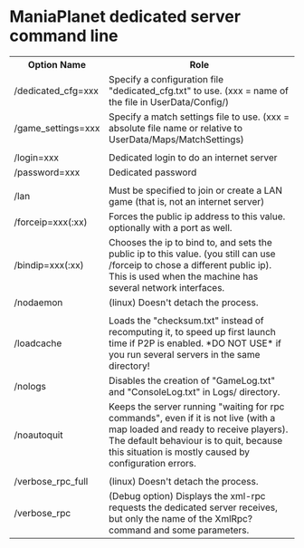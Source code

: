 ManiaPlanet dedicated server command line
=========================================

<table>
  <tr>
    <th>Option Name</th><th>Role</th>
  </tr>
  <tr>
    <td>/dedicated_cfg=xxx</td><td>Specify a configuration file "dedicated_cfg.txt" to use. (xxx = name of the file in UserData/Config/)</td>
  </tr>
  <tr>
    <td>/game_settings=xxx </td><td>Specify a match settings file to use. (xxx = absolute file name or relative to UserData/Maps/MatchSettings)</td>
  </tr>
  <tr>
	<td colspan="2"></td>
  </tr>
  <tr>
	<td>/login=xxx</td><td>Dedicated login to do an internet server</td>
  </tr>
  <tr>
	<td>/password=xxx</td><td>Dedicated password</td>
  </tr>
  <tr>
	<td colspan="2"></td>
  </tr>
  <tr>
    <td>/lan</td><td>Must be specified to join or create a LAN game (that is, not an internet server)</td>
  </tr>
  <tr>
    <td>/forceip=xxx(:xx)</td><td>Forces the public ip address to this value. optionally with a port as well.</td>
  </tr>
  <tr>
    <td>/bindip=xxx(:xx)</td><td>Chooses the ip to bind to, and sets the public ip to this value. (you still can use /forceip to chose a different public ip). This is used when the machine has several network interfaces.</td>
  </tr>
  <tr>
    <td>/nodaemon</td><td>(linux) Doesn't detach the process.</td>
  </tr>
  <tr>
	<td colspan="2"></td>
  </tr>
  <tr>
	<td>/loadcache</td><td>Loads the "checksum.txt" instead of recomputing it, to speed up first launch time if P2P is enabled. *DO NOT USE* if you run several servers in the same directory!</td>
  </tr>
  <tr>
	<td>/nologs</td><td>Disables the creation of "GameLog.txt" and "ConsoleLog.txt" in Logs/ directory.</td>
  </tr>
  <tr>
	<td>/noautoquit</td><td>Keeps the server running "waiting for rpc commands", even if it is not live (with a map loaded and ready to receive players). The default behaviour is to quit, because this situation is mostly caused by configuration errors.</td>
  </tr>
  <tr>
	<td colspan="2"></td>
  </tr>
  <tr>
    <td>/verbose_rpc_full</td><td>(linux) Doesn't detach the process.</td>
  </tr>
  <tr>
    <td>/verbose_rpc </td><td>(Debug option) Displays the xml-rpc requests the dedicated server receives, but only the name of the XmlRpc? command and some parameters.</td>
  </tr>
</table>

 
